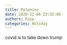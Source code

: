 ```yaml
---
title: Palomine
date: 2020-12-06 22:32:06
authors: Ripp
categories: Holiday
---
```


 covid is to take down trump